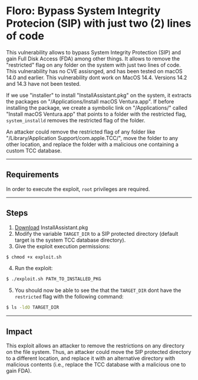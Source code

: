 # Floro: Bypass System Integrity Protecion (SIP) with just two (2) lines of code
This vulnerability allows to bypass System Integrity Protection (SIP) and gain Full Disk Access (FDA) among other things. It allows to remove the "restricted" flag on any folder on the system with just two lines of code. This vulnerability has no CVE assisnged, and has been tested on macOS 14.0 and earlier. This vulnerability dont work on MacOS 14.4. Versions 14.2 and 14.3 have not been tested.

If we use "installer" to install "InstallAssistant.pkg" on the system, it extracts the packages on "/Applications/Install macOS Ventura.app". If before installing the package, we create a symbolic link on "/Applications/" called "Install macOS Ventura.app" that points to a folder with the restricted flag, `system_installd` removes the restricted flag of the folder.

An attacker could remove the restricted flag of any folder like "/Library/Application Support/com.apple.TCC/", move the folder to any other location, and replace the folder with a malicious one containing a custom TCC database.

---
## Requirements
In order to execute the exploit, `root` privileges are required.

---
## Steps

1. [Download](https://mrmacintosh.com/macos-ventura-13-full-installer-database-download-directly-from-apple/) InstallAssistant.pkg
2. Modify the variable `TARGET_DIR` to a SIP protected directory (default target is the system TCC database directory).
3. Give the exploit execution permissions:
```sh
$ chmod +x exploit.sh
```
4. Run the exploit:
```sh
$ ./exploit.sh PATH_TO_INSTALLED_PKG
```
5. You should now be able to see the that the `TARGET_DIR` dont have the `restricted` flag with the following command:
```sh
$ ls -ldO TARGET_DIR
```
---
## Impact
This exploit allows an attacker to remove the restrictions on any directory on the file system. Thus, an attacker could move the SIP protected directory to a different location, and replace it with an alternative directory with malicious contents (i.e., replace the TCC database with a malicious one to gain FDA).
